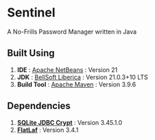 # Sentinel

A No-Frills Password Manager written in Java

## Built Using

1. **IDE** : [Apache NetBeans](https://netbeans.apache.org/) : Version 21
2. **JDK** : [BellSoft Liberica](https://bell-sw.com/libericajdk/) : Version 21.0.3+10 LTS
3. **Build Tool** : [Apache Maven](https://maven.apache.org/) : Version 3.9.6

## Dependencies

1. **[SQLite JDBC Crypt](https://github.com/Willena/sqlite-jdbc-crypt)** : Version 3.45.1.0
2. **[FlatLaf](https://www.formdev.com/flatlaf/)** : Version 3.4.1
